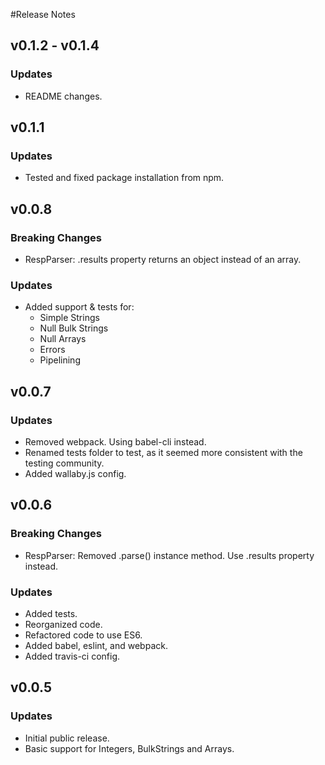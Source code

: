 #Release Notes

## v0.1.2 - v0.1.4

### Updates
- README changes.

## v0.1.1

### Updates
- Tested and fixed package installation from npm.

## v0.0.8

### Breaking Changes
- RespParser: .results property returns an object instead of an array.

### Updates
- Added support & tests for:
  - Simple Strings
  - Null Bulk Strings
  - Null Arrays
  - Errors
  - Pipelining

## v0.0.7

### Updates
- Removed webpack. Using babel-cli instead.
- Renamed tests folder to test, as it seemed more consistent with the testing community.
- Added wallaby.js config.

## v0.0.6

### Breaking Changes
- RespParser: Removed .parse() instance method. Use .results property instead.

### Updates
- Added tests.
- Reorganized code.
- Refactored code to use ES6.
- Added babel, eslint, and webpack.
- Added travis-ci config.

## v0.0.5

### Updates
- Initial public release.
- Basic support for Integers, BulkStrings and Arrays.